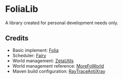 # FoliaLib
A library created for personal development needs only.


## Credits
* Basic implement: [Folia](https://github.com/PaperMC/Folia)
* Scheduler: [Fairy](https://github.com/FairyProject/Fairy)
* World management: [ZetaUtils](https://github.com/MikuMC/ZetaUtils)
* World management reference: [MoreFoWorld](https://github.com/Folia-Inquisitors/MoreFoWorld)
* Maven build configuration: [RayTraceAntiXray](https://github.com/stonar96/RayTraceAntiXray)
